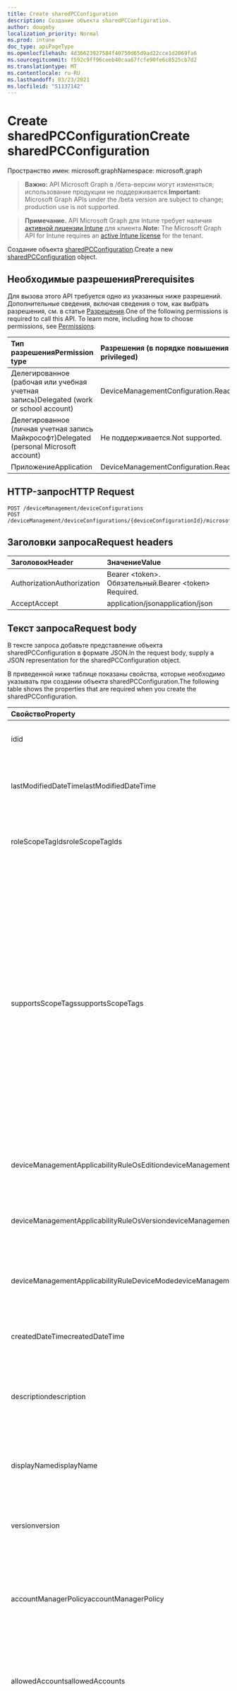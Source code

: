 ```yaml
---
title: Create sharedPCConfiguration
description: Создание объекта sharedPCConfiguration.
author: dougeby
localization_priority: Normal
ms.prod: intune
doc_type: apiPageType
ms.openlocfilehash: 4d36623927584f40750d65d9ad22cce1d2069fa6
ms.sourcegitcommit: f592c9ff96ceeb40caa67fcfe90fe6c8525cb7d2
ms.translationtype: MT
ms.contentlocale: ru-RU
ms.lasthandoff: 03/23/2021
ms.locfileid: "51137142"
---
```

# <a name="create-sharedpcconfiguration"></a><span data-ttu-id="68e28-103">Create sharedPCConfiguration</span><span class="sxs-lookup"><span data-stu-id="68e28-103">Create sharedPCConfiguration</span></span>

<span data-ttu-id="68e28-104">Пространство имен: microsoft.graph</span><span class="sxs-lookup"><span data-stu-id="68e28-104">Namespace: microsoft.graph</span></span>

> <span data-ttu-id="68e28-105">**Важно:** API Microsoft Graph в /бета-версии могут изменяться; использование продукции не поддерживается.</span><span class="sxs-lookup"><span data-stu-id="68e28-105">**Important:** Microsoft Graph APIs under the /beta version are subject to change; production use is not supported.</span></span>

> <span data-ttu-id="68e28-106">**Примечание.** API Microsoft Graph для Intune требует наличия [активной лицензии Intune](https://go.microsoft.com/fwlink/?linkid=839381) для клиента.</span><span class="sxs-lookup"><span data-stu-id="68e28-106">**Note:** The Microsoft Graph API for Intune requires an [active Intune license](https://go.microsoft.com/fwlink/?linkid=839381) for the tenant.</span></span>

<span data-ttu-id="68e28-107">Создание объекта [sharedPCConfiguration](../resources/intune-deviceconfig-sharedpcconfiguration.md).</span><span class="sxs-lookup"><span data-stu-id="68e28-107">Create a new [sharedPCConfiguration](../resources/intune-deviceconfig-sharedpcconfiguration.md) object.</span></span>

## <a name="prerequisites"></a><span data-ttu-id="68e28-108">Необходимые разрешения</span><span class="sxs-lookup"><span data-stu-id="68e28-108">Prerequisites</span></span>
<span data-ttu-id="68e28-p101">Для вызова этого API требуется одно из указанных ниже разрешений. Дополнительные сведения, включая сведения о том, как выбрать разрешения, см. в статье [Разрешения](/graph/permissions-reference).</span><span class="sxs-lookup"><span data-stu-id="68e28-p101">One of the following permissions is required to call this API. To learn more, including how to choose permissions, see [Permissions](/graph/permissions-reference).</span></span>

|<span data-ttu-id="68e28-111">Тип разрешения</span><span class="sxs-lookup"><span data-stu-id="68e28-111">Permission type</span></span>|<span data-ttu-id="68e28-112">Разрешения (в порядке повышения привилегий)</span><span class="sxs-lookup"><span data-stu-id="68e28-112">Permissions (from least to most privileged)</span></span>|
|:---|:---|
|<span data-ttu-id="68e28-113">Делегированное (рабочая или учебная учетная запись)</span><span class="sxs-lookup"><span data-stu-id="68e28-113">Delegated (work or school account)</span></span>|<span data-ttu-id="68e28-114">DeviceManagementConfiguration.ReadWrite.All</span><span class="sxs-lookup"><span data-stu-id="68e28-114">DeviceManagementConfiguration.ReadWrite.All</span></span>|
|<span data-ttu-id="68e28-115">Делегированное (личная учетная запись Майкрософт)</span><span class="sxs-lookup"><span data-stu-id="68e28-115">Delegated (personal Microsoft account)</span></span>|<span data-ttu-id="68e28-116">Не поддерживается.</span><span class="sxs-lookup"><span data-stu-id="68e28-116">Not supported.</span></span>|
|<span data-ttu-id="68e28-117">Приложение</span><span class="sxs-lookup"><span data-stu-id="68e28-117">Application</span></span>|<span data-ttu-id="68e28-118">DeviceManagementConfiguration.ReadWrite.All</span><span class="sxs-lookup"><span data-stu-id="68e28-118">DeviceManagementConfiguration.ReadWrite.All</span></span>|

## <a name="http-request"></a><span data-ttu-id="68e28-119">HTTP-запрос</span><span class="sxs-lookup"><span data-stu-id="68e28-119">HTTP Request</span></span>
<!-- {
  "blockType": "ignored"
}
-->
``` http
POST /deviceManagement/deviceConfigurations
POST /deviceManagement/deviceConfigurations/{deviceConfigurationId}/microsoft.graph.windowsDomainJoinConfiguration/networkAccessConfigurations
```

## <a name="request-headers"></a><span data-ttu-id="68e28-120">Заголовки запроса</span><span class="sxs-lookup"><span data-stu-id="68e28-120">Request headers</span></span>
|<span data-ttu-id="68e28-121">Заголовок</span><span class="sxs-lookup"><span data-stu-id="68e28-121">Header</span></span>|<span data-ttu-id="68e28-122">Значение</span><span class="sxs-lookup"><span data-stu-id="68e28-122">Value</span></span>|
|:---|:---|
|<span data-ttu-id="68e28-123">Authorization</span><span class="sxs-lookup"><span data-stu-id="68e28-123">Authorization</span></span>|<span data-ttu-id="68e28-124">Bearer &lt;token&gt;. Обязательный.</span><span class="sxs-lookup"><span data-stu-id="68e28-124">Bearer &lt;token&gt; Required.</span></span>|
|<span data-ttu-id="68e28-125">Accept</span><span class="sxs-lookup"><span data-stu-id="68e28-125">Accept</span></span>|<span data-ttu-id="68e28-126">application/json</span><span class="sxs-lookup"><span data-stu-id="68e28-126">application/json</span></span>|

## <a name="request-body"></a><span data-ttu-id="68e28-127">Текст запроса</span><span class="sxs-lookup"><span data-stu-id="68e28-127">Request body</span></span>
<span data-ttu-id="68e28-128">В тексте запроса добавьте представление объекта sharedPCConfiguration в формате JSON.</span><span class="sxs-lookup"><span data-stu-id="68e28-128">In the request body, supply a JSON representation for the sharedPCConfiguration object.</span></span>

<span data-ttu-id="68e28-129">В приведенной ниже таблице показаны свойства, которые необходимо указывать при создании объекта sharedPCConfiguration.</span><span class="sxs-lookup"><span data-stu-id="68e28-129">The following table shows the properties that are required when you create the sharedPCConfiguration.</span></span>

|<span data-ttu-id="68e28-130">Свойство</span><span class="sxs-lookup"><span data-stu-id="68e28-130">Property</span></span>|<span data-ttu-id="68e28-131">Тип</span><span class="sxs-lookup"><span data-stu-id="68e28-131">Type</span></span>|<span data-ttu-id="68e28-132">Описание</span><span class="sxs-lookup"><span data-stu-id="68e28-132">Description</span></span>|
|:---|:---|:---|
|<span data-ttu-id="68e28-133">id</span><span class="sxs-lookup"><span data-stu-id="68e28-133">id</span></span>|<span data-ttu-id="68e28-134">Строка</span><span class="sxs-lookup"><span data-stu-id="68e28-134">String</span></span>|<span data-ttu-id="68e28-135">Ключ объекта.</span><span class="sxs-lookup"><span data-stu-id="68e28-135">Key of the entity.</span></span> <span data-ttu-id="68e28-136">Наследуется от объекта [deviceConfiguration](../resources/intune-shared-deviceconfiguration.md).</span><span class="sxs-lookup"><span data-stu-id="68e28-136">Inherited from [deviceConfiguration](../resources/intune-shared-deviceconfiguration.md)</span></span>|
|<span data-ttu-id="68e28-137">lastModifiedDateTime</span><span class="sxs-lookup"><span data-stu-id="68e28-137">lastModifiedDateTime</span></span>|<span data-ttu-id="68e28-138">DateTimeOffset</span><span class="sxs-lookup"><span data-stu-id="68e28-138">DateTimeOffset</span></span>|<span data-ttu-id="68e28-139">Дата и время последнего изменения объекта.</span><span class="sxs-lookup"><span data-stu-id="68e28-139">DateTime the object was last modified.</span></span> <span data-ttu-id="68e28-140">Наследуется от объекта [deviceConfiguration](../resources/intune-shared-deviceconfiguration.md).</span><span class="sxs-lookup"><span data-stu-id="68e28-140">Inherited from [deviceConfiguration](../resources/intune-shared-deviceconfiguration.md)</span></span>|
|<span data-ttu-id="68e28-141">roleScopeTagIds</span><span class="sxs-lookup"><span data-stu-id="68e28-141">roleScopeTagIds</span></span>|<span data-ttu-id="68e28-142">Коллекция String</span><span class="sxs-lookup"><span data-stu-id="68e28-142">String collection</span></span>|<span data-ttu-id="68e28-143">Список тегов области для этого экземпляра Entity.</span><span class="sxs-lookup"><span data-stu-id="68e28-143">List of Scope Tags for this Entity instance.</span></span> <span data-ttu-id="68e28-144">Наследуется от объекта [deviceConfiguration](../resources/intune-shared-deviceconfiguration.md).</span><span class="sxs-lookup"><span data-stu-id="68e28-144">Inherited from [deviceConfiguration](../resources/intune-shared-deviceconfiguration.md)</span></span>|
|<span data-ttu-id="68e28-145">supportsScopeTags</span><span class="sxs-lookup"><span data-stu-id="68e28-145">supportsScopeTags</span></span>|<span data-ttu-id="68e28-146">Boolean</span><span class="sxs-lookup"><span data-stu-id="68e28-146">Boolean</span></span>|<span data-ttu-id="68e28-147">Указывает, поддерживает ли вся конфигурация устройства назначение тегов области.</span><span class="sxs-lookup"><span data-stu-id="68e28-147">Indicates whether or not the underlying Device Configuration supports the assignment of scope tags.</span></span> <span data-ttu-id="68e28-148">Назначение свойства ScopeTags не допускается, если это значение является ложным и объекты не будут видны пользователям с охватом.</span><span class="sxs-lookup"><span data-stu-id="68e28-148">Assigning to the ScopeTags property is not allowed when this value is false and entities will not be visible to scoped users.</span></span> <span data-ttu-id="68e28-149">Это происходит для политик Legacy, созданных в Silverlight, и их можно разрешить путем удаления и воссоздания политики на портале Azure.</span><span class="sxs-lookup"><span data-stu-id="68e28-149">This occurs for Legacy policies created in Silverlight and can be resolved by deleting and recreating the policy in the Azure Portal.</span></span> <span data-ttu-id="68e28-150">Это свойство доступно только для чтения.</span><span class="sxs-lookup"><span data-stu-id="68e28-150">This property is read-only.</span></span> <span data-ttu-id="68e28-151">Наследуется от объекта [deviceConfiguration](../resources/intune-shared-deviceconfiguration.md).</span><span class="sxs-lookup"><span data-stu-id="68e28-151">Inherited from [deviceConfiguration](../resources/intune-shared-deviceconfiguration.md)</span></span>|
|<span data-ttu-id="68e28-152">deviceManagementApplicabilityRuleOsEdition</span><span class="sxs-lookup"><span data-stu-id="68e28-152">deviceManagementApplicabilityRuleOsEdition</span></span>|[<span data-ttu-id="68e28-153">deviceManagementApplicabilityRuleOsEdition</span><span class="sxs-lookup"><span data-stu-id="68e28-153">deviceManagementApplicabilityRuleOsEdition</span></span>](../resources/intune-deviceconfig-devicemanagementapplicabilityruleosedition.md)|<span data-ttu-id="68e28-154">Применимость к выпуску ОС для этой политики.</span><span class="sxs-lookup"><span data-stu-id="68e28-154">The OS edition applicability for this Policy.</span></span> <span data-ttu-id="68e28-155">Наследуется от объекта [deviceConfiguration](../resources/intune-shared-deviceconfiguration.md).</span><span class="sxs-lookup"><span data-stu-id="68e28-155">Inherited from [deviceConfiguration](../resources/intune-shared-deviceconfiguration.md)</span></span>|
|<span data-ttu-id="68e28-156">deviceManagementApplicabilityRuleOsVersion</span><span class="sxs-lookup"><span data-stu-id="68e28-156">deviceManagementApplicabilityRuleOsVersion</span></span>|[<span data-ttu-id="68e28-157">deviceManagementApplicabilityRuleOsVersion</span><span class="sxs-lookup"><span data-stu-id="68e28-157">deviceManagementApplicabilityRuleOsVersion</span></span>](../resources/intune-deviceconfig-devicemanagementapplicabilityruleosversion.md)|<span data-ttu-id="68e28-158">Правило применимости версии ОС для этой политики.</span><span class="sxs-lookup"><span data-stu-id="68e28-158">The OS version applicability rule for this Policy.</span></span> <span data-ttu-id="68e28-159">Наследуется от объекта [deviceConfiguration](../resources/intune-shared-deviceconfiguration.md).</span><span class="sxs-lookup"><span data-stu-id="68e28-159">Inherited from [deviceConfiguration](../resources/intune-shared-deviceconfiguration.md)</span></span>|
|<span data-ttu-id="68e28-160">deviceManagementApplicabilityRuleDeviceMode</span><span class="sxs-lookup"><span data-stu-id="68e28-160">deviceManagementApplicabilityRuleDeviceMode</span></span>|[<span data-ttu-id="68e28-161">deviceManagementApplicabilityRuleDeviceMode</span><span class="sxs-lookup"><span data-stu-id="68e28-161">deviceManagementApplicabilityRuleDeviceMode</span></span>](../resources/intune-deviceconfig-devicemanagementapplicabilityruledevicemode.md)|<span data-ttu-id="68e28-162">Правило применимости режима устройства для этой политики.</span><span class="sxs-lookup"><span data-stu-id="68e28-162">The device mode applicability rule for this Policy.</span></span> <span data-ttu-id="68e28-163">Наследуется от объекта [deviceConfiguration](../resources/intune-shared-deviceconfiguration.md).</span><span class="sxs-lookup"><span data-stu-id="68e28-163">Inherited from [deviceConfiguration](../resources/intune-shared-deviceconfiguration.md)</span></span>|
|<span data-ttu-id="68e28-164">createdDateTime</span><span class="sxs-lookup"><span data-stu-id="68e28-164">createdDateTime</span></span>|<span data-ttu-id="68e28-165">DateTimeOffset</span><span class="sxs-lookup"><span data-stu-id="68e28-165">DateTimeOffset</span></span>|<span data-ttu-id="68e28-166">Дата и время создания объекта.</span><span class="sxs-lookup"><span data-stu-id="68e28-166">DateTime the object was created.</span></span> <span data-ttu-id="68e28-167">Наследуется от объекта [deviceConfiguration](../resources/intune-shared-deviceconfiguration.md).</span><span class="sxs-lookup"><span data-stu-id="68e28-167">Inherited from [deviceConfiguration](../resources/intune-shared-deviceconfiguration.md)</span></span>|
|<span data-ttu-id="68e28-168">description</span><span class="sxs-lookup"><span data-stu-id="68e28-168">description</span></span>|<span data-ttu-id="68e28-169">Строка</span><span class="sxs-lookup"><span data-stu-id="68e28-169">String</span></span>|<span data-ttu-id="68e28-170">Указанное администратором описание конфигурации устройства.</span><span class="sxs-lookup"><span data-stu-id="68e28-170">Admin provided description of the Device Configuration.</span></span> <span data-ttu-id="68e28-171">Наследуется от объекта [deviceConfiguration](../resources/intune-shared-deviceconfiguration.md).</span><span class="sxs-lookup"><span data-stu-id="68e28-171">Inherited from [deviceConfiguration](../resources/intune-shared-deviceconfiguration.md)</span></span>|
|<span data-ttu-id="68e28-172">displayName</span><span class="sxs-lookup"><span data-stu-id="68e28-172">displayName</span></span>|<span data-ttu-id="68e28-173">Строка</span><span class="sxs-lookup"><span data-stu-id="68e28-173">String</span></span>|<span data-ttu-id="68e28-174">Указанное администратором имя конфигурации устройства.</span><span class="sxs-lookup"><span data-stu-id="68e28-174">Admin provided name of the device configuration.</span></span> <span data-ttu-id="68e28-175">Наследуется от объекта [deviceConfiguration](../resources/intune-shared-deviceconfiguration.md).</span><span class="sxs-lookup"><span data-stu-id="68e28-175">Inherited from [deviceConfiguration](../resources/intune-shared-deviceconfiguration.md)</span></span>|
|<span data-ttu-id="68e28-176">version</span><span class="sxs-lookup"><span data-stu-id="68e28-176">version</span></span>|<span data-ttu-id="68e28-177">Int32</span><span class="sxs-lookup"><span data-stu-id="68e28-177">Int32</span></span>|<span data-ttu-id="68e28-178">Версия конфигурации устройства.</span><span class="sxs-lookup"><span data-stu-id="68e28-178">Version of the device configuration.</span></span> <span data-ttu-id="68e28-179">Наследуется от объекта [deviceConfiguration](../resources/intune-shared-deviceconfiguration.md).</span><span class="sxs-lookup"><span data-stu-id="68e28-179">Inherited from [deviceConfiguration](../resources/intune-shared-deviceconfiguration.md)</span></span>|
|<span data-ttu-id="68e28-180">accountManagerPolicy</span><span class="sxs-lookup"><span data-stu-id="68e28-180">accountManagerPolicy</span></span>|[<span data-ttu-id="68e28-181">sharedPCAccountManagerPolicy</span><span class="sxs-lookup"><span data-stu-id="68e28-181">sharedPCAccountManagerPolicy</span></span>](../resources/intune-deviceconfig-sharedpcaccountmanagerpolicy.md)|<span data-ttu-id="68e28-182">Определяет способ управления учетными записями на общем компьютере.</span><span class="sxs-lookup"><span data-stu-id="68e28-182">Specifies how accounts are managed on a shared PC.</span></span> <span data-ttu-id="68e28-183">Применяется, только если для параметра disableAccountManager установлено значение false.</span><span class="sxs-lookup"><span data-stu-id="68e28-183">Only applies when disableAccountManager is false.</span></span>|
|<span data-ttu-id="68e28-184">allowedAccounts</span><span class="sxs-lookup"><span data-stu-id="68e28-184">allowedAccounts</span></span>|[<span data-ttu-id="68e28-185">sharedPCAllowedAccountType</span><span class="sxs-lookup"><span data-stu-id="68e28-185">sharedPCAllowedAccountType</span></span>](../resources/intune-deviceconfig-sharedpcallowedaccounttype.md)|<span data-ttu-id="68e28-186">Указывает тип учетных записей, которые можно использовать на общем компьютере.</span><span class="sxs-lookup"><span data-stu-id="68e28-186">Indicates which type of accounts are allowed to use on a shared PC.</span></span> <span data-ttu-id="68e28-187">Возможные значения: `notConfigured`, `guest`, `domain`.</span><span class="sxs-lookup"><span data-stu-id="68e28-187">Possible values are: `notConfigured`, `guest`, `domain`.</span></span>|
|<span data-ttu-id="68e28-188">localStorage</span><span class="sxs-lookup"><span data-stu-id="68e28-188">localStorage</span></span>|[<span data-ttu-id="68e28-189">включить</span><span class="sxs-lookup"><span data-stu-id="68e28-189">enablement</span></span>](../resources/intune-shared-enablement.md)|<span data-ttu-id="68e28-190">Определяет, разрешено ли на общем компьютере локальное хранилище.</span><span class="sxs-lookup"><span data-stu-id="68e28-190">Specifies whether local storage is allowed on a shared PC.</span></span> <span data-ttu-id="68e28-191">Возможные значения: `notConfigured`, `enabled`, `disabled`.</span><span class="sxs-lookup"><span data-stu-id="68e28-191">Possible values are: `notConfigured`, `enabled`, `disabled`.</span></span>|
|<span data-ttu-id="68e28-192">allowLocalStorage</span><span class="sxs-lookup"><span data-stu-id="68e28-192">allowLocalStorage</span></span>|<span data-ttu-id="68e28-193">Boolean</span><span class="sxs-lookup"><span data-stu-id="68e28-193">Boolean</span></span>|<span data-ttu-id="68e28-194">Определяет, разрешено ли на общем компьютере локальное хранилище.</span><span class="sxs-lookup"><span data-stu-id="68e28-194">Specifies whether local storage is allowed on a shared PC.</span></span>|
|<span data-ttu-id="68e28-195">setAccountManager</span><span class="sxs-lookup"><span data-stu-id="68e28-195">setAccountManager</span></span>|[<span data-ttu-id="68e28-196">включить</span><span class="sxs-lookup"><span data-stu-id="68e28-196">enablement</span></span>](../resources/intune-shared-enablement.md)|<span data-ttu-id="68e28-197">Отключает диспетчер учетных записей в режиме совместного использования компьютера.</span><span class="sxs-lookup"><span data-stu-id="68e28-197">Disables the account manager for shared PC mode.</span></span> <span data-ttu-id="68e28-198">Возможные значения: `notConfigured`, `enabled`, `disabled`.</span><span class="sxs-lookup"><span data-stu-id="68e28-198">Possible values are: `notConfigured`, `enabled`, `disabled`.</span></span>|
|<span data-ttu-id="68e28-199">disableAccountManager</span><span class="sxs-lookup"><span data-stu-id="68e28-199">disableAccountManager</span></span>|<span data-ttu-id="68e28-200">Boolean</span><span class="sxs-lookup"><span data-stu-id="68e28-200">Boolean</span></span>|<span data-ttu-id="68e28-201">Отключает диспетчер учетных записей в режиме совместного использования компьютера.</span><span class="sxs-lookup"><span data-stu-id="68e28-201">Disables the account manager for shared PC mode.</span></span>|
|<span data-ttu-id="68e28-202">setEduPolicies</span><span class="sxs-lookup"><span data-stu-id="68e28-202">setEduPolicies</span></span>|[<span data-ttu-id="68e28-203">включить</span><span class="sxs-lookup"><span data-stu-id="68e28-203">enablement</span></span>](../resources/intune-shared-enablement.md)|<span data-ttu-id="68e28-204">Указывает, следует ли включить/отключить или не настроить общие политики среды образования для ПК по умолчанию.</span><span class="sxs-lookup"><span data-stu-id="68e28-204">Specifies whether the default shared PC education environment policies should be enabled/disabled/not configured.</span></span> <span data-ttu-id="68e28-205">Для Windows 10 RS2 и более поздних версий эта политика будет применяться без установки значения True для параметра Enabled.</span><span class="sxs-lookup"><span data-stu-id="68e28-205">For Windows 10 RS2 and later, this policy will be applied without setting Enabled to true.</span></span> <span data-ttu-id="68e28-206">Возможные значения: `notConfigured`, `enabled`, `disabled`.</span><span class="sxs-lookup"><span data-stu-id="68e28-206">Possible values are: `notConfigured`, `enabled`, `disabled`.</span></span>|
|<span data-ttu-id="68e28-207">disableEduPolicies</span><span class="sxs-lookup"><span data-stu-id="68e28-207">disableEduPolicies</span></span>|<span data-ttu-id="68e28-208">Boolean</span><span class="sxs-lookup"><span data-stu-id="68e28-208">Boolean</span></span>|<span data-ttu-id="68e28-209">Указывает, следует ли отключить стандартные политики среды совместного использования компьютера для образования.</span><span class="sxs-lookup"><span data-stu-id="68e28-209">Specifies whether the default shared PC education environment policies should be disabled.</span></span> <span data-ttu-id="68e28-210">Для Windows 10 RS2 и более поздних версий эта политика будет применяться без установки значения True для параметра Enabled.</span><span class="sxs-lookup"><span data-stu-id="68e28-210">For Windows 10 RS2 and later, this policy will be applied without setting Enabled to true.</span></span>|
|<span data-ttu-id="68e28-211">setPowerPolicies</span><span class="sxs-lookup"><span data-stu-id="68e28-211">setPowerPolicies</span></span>|[<span data-ttu-id="68e28-212">включить</span><span class="sxs-lookup"><span data-stu-id="68e28-212">enablement</span></span>](../resources/intune-shared-enablement.md)|<span data-ttu-id="68e28-213">Указывает, следует ли включить или отключить общие политики питания ПК по умолчанию.</span><span class="sxs-lookup"><span data-stu-id="68e28-213">Specifies whether the default shared PC power policies should be enabled/disabled.</span></span> <span data-ttu-id="68e28-214">Возможные значения: `notConfigured`, `enabled`, `disabled`.</span><span class="sxs-lookup"><span data-stu-id="68e28-214">Possible values are: `notConfigured`, `enabled`, `disabled`.</span></span>|
|<span data-ttu-id="68e28-215">disablePowerPolicies</span><span class="sxs-lookup"><span data-stu-id="68e28-215">disablePowerPolicies</span></span>|<span data-ttu-id="68e28-216">Boolean</span><span class="sxs-lookup"><span data-stu-id="68e28-216">Boolean</span></span>|<span data-ttu-id="68e28-217">Указывает, следует ли отключить стандартные политики электропитания для общего компьютера.</span><span class="sxs-lookup"><span data-stu-id="68e28-217">Specifies whether the default shared PC power policies should be disabled.</span></span>|
|<span data-ttu-id="68e28-218">signInOnResume</span><span class="sxs-lookup"><span data-stu-id="68e28-218">signInOnResume</span></span>|[<span data-ttu-id="68e28-219">включить</span><span class="sxs-lookup"><span data-stu-id="68e28-219">enablement</span></span>](../resources/intune-shared-enablement.md)|<span data-ttu-id="68e28-220">Указывает требование для входов в любое время, когда устройство просыпается из режима сна.</span><span class="sxs-lookup"><span data-stu-id="68e28-220">Specifies the requirement to sign in whenever the device wakes up from sleep mode.</span></span> <span data-ttu-id="68e28-221">Возможные значения: `notConfigured`, `enabled`, `disabled`.</span><span class="sxs-lookup"><span data-stu-id="68e28-221">Possible values are: `notConfigured`, `enabled`, `disabled`.</span></span>|
|<span data-ttu-id="68e28-222">disableSignInOnResume</span><span class="sxs-lookup"><span data-stu-id="68e28-222">disableSignInOnResume</span></span>|<span data-ttu-id="68e28-223">Boolean</span><span class="sxs-lookup"><span data-stu-id="68e28-223">Boolean</span></span>|<span data-ttu-id="68e28-224">Отключает обязательный вход в систему при выходе устройства из спящего режима.</span><span class="sxs-lookup"><span data-stu-id="68e28-224">Disables the requirement to sign in whenever the device wakes up from sleep mode.</span></span>|
|<span data-ttu-id="68e28-225">enabled</span><span class="sxs-lookup"><span data-stu-id="68e28-225">enabled</span></span>|<span data-ttu-id="68e28-226">Boolean</span><span class="sxs-lookup"><span data-stu-id="68e28-226">Boolean</span></span>|<span data-ttu-id="68e28-227">Включает режим общего компьютера и применяет политики совместного использования ПК.</span><span class="sxs-lookup"><span data-stu-id="68e28-227">Enables shared PC mode and applies the shared pc policies.</span></span>|
|<span data-ttu-id="68e28-228">idleTimeBeforeSleepInSeconds</span><span class="sxs-lookup"><span data-stu-id="68e28-228">idleTimeBeforeSleepInSeconds</span></span>|<span data-ttu-id="68e28-229">Int32</span><span class="sxs-lookup"><span data-stu-id="68e28-229">Int32</span></span>|<span data-ttu-id="68e28-230">Определяет длительность (в секундах) пребывания устройства в режиме бездействия перед переходом в спящий режим.</span><span class="sxs-lookup"><span data-stu-id="68e28-230">Specifies the time in seconds that a device must sit idle before the PC goes to sleep.</span></span> <span data-ttu-id="68e28-231">Если задать значение 0, переход в спящий режим отключается.</span><span class="sxs-lookup"><span data-stu-id="68e28-231">Setting this value to 0 prevents the sleep timeout from occurring.</span></span>|
|<span data-ttu-id="68e28-232">kioskAppDisplayName</span><span class="sxs-lookup"><span data-stu-id="68e28-232">kioskAppDisplayName</span></span>|<span data-ttu-id="68e28-233">String</span><span class="sxs-lookup"><span data-stu-id="68e28-233">String</span></span>|<span data-ttu-id="68e28-234">Задает текст для учетной записи, который отображается на экране входа в систему и используется для запуска приложения, определяемого с помощью свойства SetKioskAppUserModelId.</span><span class="sxs-lookup"><span data-stu-id="68e28-234">Specifies the display text for the account shown on the sign-in screen which launches the app specified by SetKioskAppUserModelId.</span></span> <span data-ttu-id="68e28-235">Применяется, только если задано свойство KioskAppUserModelId.</span><span class="sxs-lookup"><span data-stu-id="68e28-235">Only applies when KioskAppUserModelId is set.</span></span>|
|<span data-ttu-id="68e28-236">kioskAppUserModelId</span><span class="sxs-lookup"><span data-stu-id="68e28-236">kioskAppUserModelId</span></span>|<span data-ttu-id="68e28-237">String</span><span class="sxs-lookup"><span data-stu-id="68e28-237">String</span></span>|<span data-ttu-id="68e28-238">Определяет идентификатор пользовательской модели для приложения, используемого с ограниченным доступом.</span><span class="sxs-lookup"><span data-stu-id="68e28-238">Specifies the application user model ID of the app to use with assigned access.</span></span>|
|<span data-ttu-id="68e28-239">maintenanceStartTime</span><span class="sxs-lookup"><span data-stu-id="68e28-239">maintenanceStartTime</span></span>|<span data-ttu-id="68e28-240">TimeOfDay</span><span class="sxs-lookup"><span data-stu-id="68e28-240">TimeOfDay</span></span>|<span data-ttu-id="68e28-241">Указывает ежедневное время начала обслуживания.</span><span class="sxs-lookup"><span data-stu-id="68e28-241">Specifies the daily start time of maintenance hour.</span></span>|
|<span data-ttu-id="68e28-242">fastFirstSignIn</span><span class="sxs-lookup"><span data-stu-id="68e28-242">fastFirstSignIn</span></span>|[<span data-ttu-id="68e28-243">включить</span><span class="sxs-lookup"><span data-stu-id="68e28-243">enablement</span></span>](../resources/intune-shared-enablement.md)|<span data-ttu-id="68e28-244">Указывает, следует ли автоматически подключать новые учетные записи Azure AD без администрирования к заранее настроенным локальным учетным записям кандидата.</span><span class="sxs-lookup"><span data-stu-id="68e28-244">Specifies whether to auto connect new non-admin Azure AD accounts to pre-configured candidate local accounts.</span></span> <span data-ttu-id="68e28-245">Возможные значения: `notConfigured`, `enabled`, `disabled`.</span><span class="sxs-lookup"><span data-stu-id="68e28-245">Possible values are: `notConfigured`, `enabled`, `disabled`.</span></span>|



## <a name="response"></a><span data-ttu-id="68e28-246">Ответ</span><span class="sxs-lookup"><span data-stu-id="68e28-246">Response</span></span>
<span data-ttu-id="68e28-247">В случае успешного выполнения этот метод возвращает код ответа `201 Created` и объект [sharedPCConfiguration](../resources/intune-deviceconfig-sharedpcconfiguration.md) в тексте ответа.</span><span class="sxs-lookup"><span data-stu-id="68e28-247">If successful, this method returns a `201 Created` response code and a [sharedPCConfiguration](../resources/intune-deviceconfig-sharedpcconfiguration.md) object in the response body.</span></span>

## <a name="example"></a><span data-ttu-id="68e28-248">Пример</span><span class="sxs-lookup"><span data-stu-id="68e28-248">Example</span></span>

### <a name="request"></a><span data-ttu-id="68e28-249">Запрос</span><span class="sxs-lookup"><span data-stu-id="68e28-249">Request</span></span>
<span data-ttu-id="68e28-250">Ниже приведен пример запроса.</span><span class="sxs-lookup"><span data-stu-id="68e28-250">Here is an example of the request.</span></span>
``` http
POST https://graph.microsoft.com/beta/deviceManagement/deviceConfigurations
Content-type: application/json
Content-length: 1920

{
  "@odata.type": "#microsoft.graph.sharedPCConfiguration",
  "roleScopeTagIds": [
    "Role Scope Tag Ids value"
  ],
  "supportsScopeTags": true,
  "deviceManagementApplicabilityRuleOsEdition": {
    "@odata.type": "microsoft.graph.deviceManagementApplicabilityRuleOsEdition",
    "osEditionTypes": [
      "windows10EnterpriseN"
    ],
    "name": "Name value",
    "ruleType": "exclude"
  },
  "deviceManagementApplicabilityRuleOsVersion": {
    "@odata.type": "microsoft.graph.deviceManagementApplicabilityRuleOsVersion",
    "minOSVersion": "Min OSVersion value",
    "maxOSVersion": "Max OSVersion value",
    "name": "Name value",
    "ruleType": "exclude"
  },
  "deviceManagementApplicabilityRuleDeviceMode": {
    "@odata.type": "microsoft.graph.deviceManagementApplicabilityRuleDeviceMode",
    "deviceMode": "sModeConfiguration",
    "name": "Name value",
    "ruleType": "exclude"
  },
  "description": "Description value",
  "displayName": "Display Name value",
  "version": 7,
  "accountManagerPolicy": {
    "@odata.type": "microsoft.graph.sharedPCAccountManagerPolicy",
    "accountDeletionPolicy": "diskSpaceThreshold",
    "cacheAccountsAboveDiskFreePercentage": 4,
    "inactiveThresholdDays": 5,
    "removeAccountsBelowDiskFreePercentage": 5
  },
  "allowedAccounts": "guest",
  "localStorage": "enabled",
  "allowLocalStorage": true,
  "setAccountManager": "enabled",
  "disableAccountManager": true,
  "setEduPolicies": "enabled",
  "disableEduPolicies": true,
  "setPowerPolicies": "enabled",
  "disablePowerPolicies": true,
  "signInOnResume": "enabled",
  "disableSignInOnResume": true,
  "enabled": true,
  "idleTimeBeforeSleepInSeconds": 12,
  "kioskAppDisplayName": "Kiosk App Display Name value",
  "kioskAppUserModelId": "Kiosk App User Model Id value",
  "maintenanceStartTime": "11:59:24.7240000",
  "fastFirstSignIn": "enabled"
}
```

### <a name="response"></a><span data-ttu-id="68e28-251">Отклик</span><span class="sxs-lookup"><span data-stu-id="68e28-251">Response</span></span>
<span data-ttu-id="68e28-p124">Ниже приведен пример отклика. Примечание. Объект отклика, показанный здесь, может быть усечен для краткости. При фактическом вызове будут возвращены все свойства.</span><span class="sxs-lookup"><span data-stu-id="68e28-p124">Here is an example of the response. Note: The response object shown here may be truncated for brevity. All of the properties will be returned from an actual call.</span></span>
``` http
HTTP/1.1 201 Created
Content-Type: application/json
Content-Length: 2092

{
  "@odata.type": "#microsoft.graph.sharedPCConfiguration",
  "id": "5206be3b-be3b-5206-3bbe-06523bbe0652",
  "lastModifiedDateTime": "2017-01-01T00:00:35.1329464-08:00",
  "roleScopeTagIds": [
    "Role Scope Tag Ids value"
  ],
  "supportsScopeTags": true,
  "deviceManagementApplicabilityRuleOsEdition": {
    "@odata.type": "microsoft.graph.deviceManagementApplicabilityRuleOsEdition",
    "osEditionTypes": [
      "windows10EnterpriseN"
    ],
    "name": "Name value",
    "ruleType": "exclude"
  },
  "deviceManagementApplicabilityRuleOsVersion": {
    "@odata.type": "microsoft.graph.deviceManagementApplicabilityRuleOsVersion",
    "minOSVersion": "Min OSVersion value",
    "maxOSVersion": "Max OSVersion value",
    "name": "Name value",
    "ruleType": "exclude"
  },
  "deviceManagementApplicabilityRuleDeviceMode": {
    "@odata.type": "microsoft.graph.deviceManagementApplicabilityRuleDeviceMode",
    "deviceMode": "sModeConfiguration",
    "name": "Name value",
    "ruleType": "exclude"
  },
  "createdDateTime": "2017-01-01T00:02:43.5775965-08:00",
  "description": "Description value",
  "displayName": "Display Name value",
  "version": 7,
  "accountManagerPolicy": {
    "@odata.type": "microsoft.graph.sharedPCAccountManagerPolicy",
    "accountDeletionPolicy": "diskSpaceThreshold",
    "cacheAccountsAboveDiskFreePercentage": 4,
    "inactiveThresholdDays": 5,
    "removeAccountsBelowDiskFreePercentage": 5
  },
  "allowedAccounts": "guest",
  "localStorage": "enabled",
  "allowLocalStorage": true,
  "setAccountManager": "enabled",
  "disableAccountManager": true,
  "setEduPolicies": "enabled",
  "disableEduPolicies": true,
  "setPowerPolicies": "enabled",
  "disablePowerPolicies": true,
  "signInOnResume": "enabled",
  "disableSignInOnResume": true,
  "enabled": true,
  "idleTimeBeforeSleepInSeconds": 12,
  "kioskAppDisplayName": "Kiosk App Display Name value",
  "kioskAppUserModelId": "Kiosk App User Model Id value",
  "maintenanceStartTime": "11:59:24.7240000",
  "fastFirstSignIn": "enabled"
}
```




